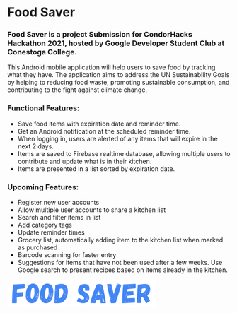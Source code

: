 # Food Saver

### Food Saver is a project Submission for CondorHacks Hackathon 2021, hosted by Google Developer Student Club at Conestoga College.

This Android mobile application will help users to save food by tracking what they have. The application aims to address the UN Sustainability Goals by helping to reducing food waste, promoting sustainable consumption, and contributing to the fight against climate change.

### Functional Features:
* Save food items with expiration date and reminder time.
* Get an Android notification at the scheduled reminder time.
* When logging in, users are alerted of any items that will expire in the next 2 days.
* Items are saved to Firebase realtime database, allowing multiple users to contribute and update what is in their kitchen.
* Items are presented in a list sorted by expiration date.

### Upcoming Features:
* Register new user accounts 
* Allow multiple user accounts to share a kitchen list
* Search and filter items in list
* Add category tags
* Update reminder times
* Grocery list, automatically adding item to the kitchen list when marked as purchased
* Barcode scanning for faster entry
* Suggestions for items that have not been used after a few weeks. Use Google search to present recipes based on items already in the kitchen.



![User Interface Example](https://github.com/b-edward/CondorHacks_Hackathon/blob/main/FoodSaver.Android/Resources/drawable/logoTitle.png)
